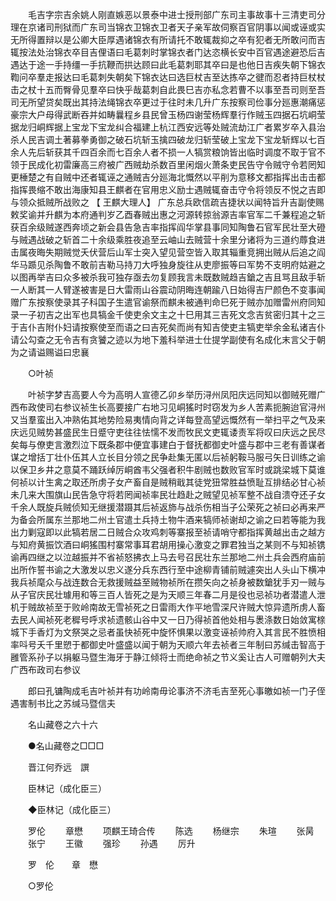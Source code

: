 <!-- { "loadSidebar": true } -->
　　毛吉字宗吉余姚人刚直嫉恶以景泰中进士授刑部广东司主事故事十三清吏司分理在京诸司刑狱而广东司当锦衣卫锦衣卫者天子亲军故伺察百官阴事以闻或诬或实无所得置辩以是公卿大臣厚遇诸锦衣有所请托不敢辄裁抑之卒有犯者无所敢问而吉辄按法处治锦衣卒目吉俚语曰毛葛刺时掌锦衣者门达恣横长安中百官遇途避恐后吉遇达于途一手持缰一手抗鞭而拱达顾曰此毛葛刺耶其卒曰是也他日吉疾失朝下锦衣鞫问卒羣走报达曰毛葛刺失朝矣下锦衣达曰选巨杖吉至达拣卒之徤而忍者持巨杖杖击之杖十五而臀骨见羣卒曰快乎哉葛刺自此畏巳吉亦私念若曹不以事至吾司则至吾司无所望贷矣既出其持法绳锦衣卒更过于往时未几升广东按察司俭事分廵惠潮痛惩豪宗大户母得武断吞并如畴曩程乡县民曾玉杨四谢莹杨辉羣行作贼玉四据石坑峒莹据龙归峒辉据上宝龙下宝龙纠合福建上杭江西安远等处贼流劫江广者累岁卒入县治杀人民吉调土著募拳勇御之破石坑斩玉擒四破龙归斩莹破上宝龙下宝龙斩辉以七百余人先后斩获其千四百余而七百余人者不损一人犒赏粮饷皆出临时调度不取于官不领于民成化初雷廉高三府被广西贼劫杀数百里闲烟火萧条吏民告守令贼守令若罔知更棰楚之有自贼中还者辄诬之通贼吉分廵海北慨然以平削为意移文都指挥出击击都指挥畏缩不敢出海康知县王麒者在官用忠义励士遇贼辄奋击守令将领反不悦之吉即与领众抵贼所战败之 【 王麒大理人】 广东总兵欧信疏吉捷状以闻特旨升吉副使赐敕奖谕并升麒为本府通判岁乙酉春贼出惠之河源转掠翁源吉率官军二千兼程追之斩获百余级贼遂西奔顷之新会县告急吉率指挥阎华掌县事同知陶鲁石官军民壮至大磴与贼遇战破之斩首二十余级乘胜夜追至云岫山去贼营十余里分诸将为三道约蓐食进击属夜晦失期贼觉夭伏营后山军士突入望见营空皆入取其辎重竞拥出贼从后追之阎华马踬见杀陶鲁不敢前吉勒马持刀大呼独身旋往从吏廖振等曰军势不支明府姑避之以图再举吉曰众多被杀我可独存亟去勿复顾我言未既数贼趋吉鎗之吉且骂且敌手斩一人断其一人臂遂被害是日大雷雨山谷震动阴晦连朝踰八日始得吉尸颜色不变事闻赠广东按察使录其子科国子生遣官谕祭而麒未被通判命巳死于贼亦加赠雷州府同知录一子初吉之出军也具犒金千使吏余文主之十巳用其三吉死文念吉贫密归其十之三于吉仆吉附仆妇请按察使至而语之曰吉死矣而尚有知吉使吏主犒吏举余金私诸吉仆请公勾查之无令吉有贪饕之迹以为地下羞科举进士仕提学副使有名成化末言父于朝为之请谥赐谥曰忠襄 

　　○叶祯 

　　叶祯字梦吉高要人今为高明人宣德乙卯乡举历浔州凤阳庆远同知以御贼死赠广西布政使司右参议祯生长高要接广右地习见峒猺时时窃发为乡人苦素扼腕迨官浔州又当羣蛮出入冲熟佑其地势险易夷情向背之详每登高望远慨然有一举扫平之气及来庆远见贼势甚盛民生日蹙守吏往往怯懦不发而牧民文吏辄诿责军将叹曰庆远之民尽矣每与僚吏言激烈泣下既条郡中便宜事建白于督抚都御史叶盛与郡中三老有善谋者谋之增括丁壮仆伍其人立长目分领之民争赴集无匿以后祯躬鞍马服弓矢日训练之谕以保卫乡井之意莫不踊跃绰厉峒酋韦父强者积牛剧贼也数败官军时或跳梁城下莫谁何祯以计生禽之取还所虏子女产畜自是贼稍戢其徒党狃常胜益愤耻互排结必甘心祯未几来大围旗山民告急守将若罔闻祯率民壮趋赴之贼望见祯军整不战自溃夺还子女千余人既旋兵贼侦知无继援潜蹑其后祯返斾与战杀伤相当子公荣死之祯曰必再来严为备会所属东兰那地二州土官遣土兵持土物牛酒来犒师祯谢却之谕之曰若等能为我出力剿寇即以此犒若居二日贼合众攻鸡刺等寨报至祯请哨守都指挥黄越出击之越方与知府黄振饮酒曰峒猺围村寨常事耳君胡用操心激变之罪君独当之某则不与知祯镌谕再四继之以泣越振并不省祯怒拂衣上马去号召民壮东兰那地二州土兵会西府庙前出所作誓书谕之大激发以忠义遂分兵东西行至中途柳青铺前贼遽突出人头山下横冲我兵祯麾众与战连数合无救援贼益至贼物祯所在攒矢向之祯身被数鎗犹手刃一贼与从子官庆民壮璩用和等三百人皆死之是为天顺三年春二月是役也忌祯功者潜遣人泄机于贼故祯至于败岭南故无雪祯死之日雷雨大作平地雪深尺许贼大惊异遗所虏人畜去民人闻祯死老穉号呼求祯遗骸山谷中又一日乃得祯首他处相与褁涤数日始敛寓榇城下手香灯为文祭哭之忌者虽快祯死中旋怀惧果以激变诬祯帅府入其言民不胜愤相率呌号夭千里愬于都御史叶盛盛以闻于朝为天顺六年去祯者三年制曰苏缄击智高于雝管系孙子以捐躯马暨生海牙于静江倾将士而绝命祯之节义奚让古人可赠朝列大夫广西布政司右参议 

　　郎曰孔镛陶成毛吉叶祯并有功岭南毋论事济不济毛吉至死心事皦如祯一门子侄遇害制书比之苏缄马暨信夫 

　　名山藏卷之六十六 

　　●名山藏卷之□□□ 

　　晋江何乔远　譔 

　　臣林记（成化臣三） 

　　◆臣林记（成化臣三） 

　　罗伦 
　　章懋 
　　项麒王琦合传 
　　陈选 
　　杨继宗 
　　朱瑄 
　　张昺 
　　张宁 
　　王徽 
　　强珍 
　　孙遇 
　　厉升 

　　罗　伦　　章　懋 

　　○罗伦 

